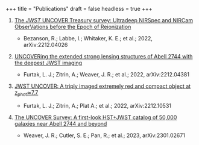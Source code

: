 +++
title = "Publications"
draft = false
headless = true
+++

1. [The *JWST* UNCOVER Treasury survey: Ultradeep NIRSpec and NIRCam ObserVations before the Epoch of Reionization](https://ui.adsabs.harvard.edu/abs/2022arXiv221204026B/abstract)
    - Bezanson, R.; Labbe, I.; Whitaker, K. E.; et al.;
        2022, arXiv:2212.04026

2. [UNCOVERing the extended strong lensing structures of Abell 2744 with the deepest JWST imaging](https://ui.adsabs.harvard.edu/abs/2022arXiv221204381F/abstract)
    - Furtak, L. J.; Zitrin, A.; Weaver, J. R.; et al.;
        2022, arXiv:2212.04381

3. [JWST UNCOVER: A triply imaged extremely red and compact object at z<sub>phot</sub>≃7.7](https://ui.adsabs.harvard.edu/abs/2022arXiv221210531F/abstract)
    - Furtak, L. J.; Zitrin, A.; Plat A.; et al.; 
        2022, arXiv:2212.10531

4. [The UNCOVER Survey: A first-look HST+JWST catalog of 50,000 galaxies near Abell 2744 and beyond](https://ui.adsabs.harvard.edu/abs/2023arXiv230102671W/abstract)
    - Weaver, J. R.; Cutler, S. E.; Pan, R.; et al.;
        2023, arXiv:2301.02671

